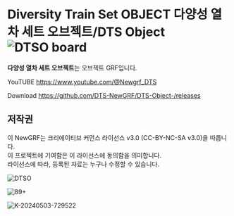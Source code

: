 
# Diversity Train Set OBJECT 다양성 열차 세트 오브젝트/DTS Object![DTSO board](https://github.com/DTS-NewGRF/DTS-Object-/assets/101701121/fde0f885-6156-4679-bd1b-ed0cd60e2398)

**다양성 열차 세트 오브젝트**는 오브젝트 GRF입니다. <br>

YouTUBE https://www.youtube.com/@Newgrf_DTS

Download https://github.com/DTS-NewGRF/DTS-Object-/releases

## 저작권
이 NewGRF는 크리에이티브 커먼스 라이선스 v3.0 (CC-BY-NC-SA v3.0)을 따릅니다. <br>
이 프로젝트에 기여함은 이 라이선스에 동의함을 의미합니다. <br>
라이선스에 따라, 등록된 자료는 누구나 수정할 수 있습니다.

![DTSO](https://github.com/user-attachments/assets/4a8fe47d-17f5-4955-9d99-a01993bc01ec)

![89+](https://github.com/DTS-NewGRF/DTS-Object-/assets/101701121/cf82ea02-701d-44fc-b160-fa81e49a52c7)

![K-20240503-729522](https://github.com/DTS-NewGRF/DTS-Object-/assets/101701121/44af5cde-3186-4599-a4bd-21e9aa3ab50c)
